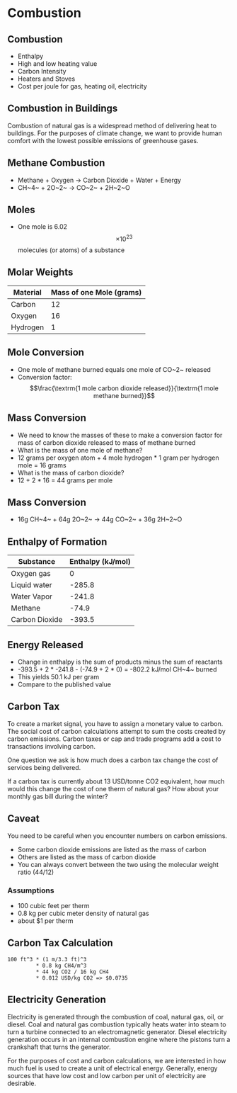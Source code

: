 # Combustion

## Combustion
- Enthalpy
- High and low heating value
- Carbon Intensity
- Heaters and Stoves
- Cost per joule for gas, heating oil, electricity

## Combustion in Buildings

Combustion of natural gas is a widespread method of delivering heat to buildings.
For the purposes of climate change, we want to provide human comfort with the lowest possible emissions of greenhouse gases.

## Methane Combustion

- Methane + Oxygen -> Carbon Dioxide + Water + Energy
- CH~4~ + 2O~2~ -> CO~2~ + 2H~2~O

## Moles

- One mole is 6.02 $$\times 10^{23}$$ molecules (or atoms) of a substance

## Molar Weights

| Material | Mass of one Mole (grams) |
| -        | -                        |
| Carbon   | 12                       |
| Oxygen   | 16                       |
| Hydrogen | 1                        |


## Mole Conversion

- One mole of methane burned equals one mole of CO~2~ released
- Conversion factor:
$$\frac{\textrm{1 mole carbon dioxide
    released}}{\textrm{1 mole methane burned}}$$


## Mass Conversion

- We need to know the masses of these to make a conversion factor for
    mass of carbon dioxide released to mass of methane burned
- What is the mass of one mole of methane?
- 12 grams per oxygen atom + 4 mole hydrogen * 1 gram per hydrogen mole = 16 grams
- What is the mass of carbon dioxide?
- 12 + 2 * 16 = 44 grams per mole

## Mass Conversion

- 16g CH~4~ + 64g 2O~2~ -> 44g CO~2~ + 36g 2H~2~O

## Enthalpy of Formation

| Substance      | Enthalpy (kJ/mol) |
| -              | -                 |
| Oxygen gas     | 0                 |
| Liquid water   | -285.8            |
| Water Vapor    | -241.8            |
| Methane        | -74.9             |
| Carbon Dioxide | -393.5            |

## Energy Released

- Change in enthalpy is the sum of products minus the sum of reactants
- -393.5 + 2 * -241.8 - (-74.9 + 2 * 0) = -802.2 kJ/mol CH~4~ burned
- This yields 50.1 kJ per gram
- Compare to the published value

## Carbon Tax

To create a market signal, you have to assign a monetary value to carbon.
The social cost of carbon calculations attempt to sum the costs created by carbon emissions.
Carbon taxes or cap and trade programs add a cost to transactions involving carbon.

One question we ask is how much does a carbon tax change the cost of services being delivered.

If a carbon tax is currently about 13 USD/tonne CO2 equivalent, how much would this change the cost of one therm of natural gas?
How about your monthly gas bill during the winter?

## Caveat

You need to be careful when you encounter numbers on carbon emissions.

- Some carbon dioxide emissions are listed as the mass of carbon
- Others are listed as the mass of carbon dioxide
- You can always convert between the two using the molecular weight
    ratio (44/12)

### Assumptions

- 100 cubic feet per therm
- 0.8 kg per cubic meter density of natural gas
- about $1 per therm


## Carbon Tax Calculation

    100 ft^3 * (1 m/3.3 ft)^3
             * 0.8 kg CH4/m^3
             * 44 kg CO2 / 16 kg CH4
             * 0.012 USD/kg CO2 => $0.0735

## Electricity Generation

Electricity is generated through the combustion of coal, natural gas, oil, or diesel.
Coal and natural gas combustion typically heats water into steam to turn a turbine connected to an electromagnetic generator.
Diesel electricity generation occurs in an internal combustion engine where the pistons turn a crankshaft that turns the generator.

For the purposes of cost and carbon calculations, we are interested in how much fuel is used to create a unit of electrical energy.
Generally, energy sources that have low cost and low carbon per unit of electricity are desirable.

